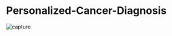 # Personalized-Cancer-Diagnosis
![capture](https://user-images.githubusercontent.com/37780045/48115829-2477df00-e28a-11e8-9041-2dc4a65881bd.JPG)

